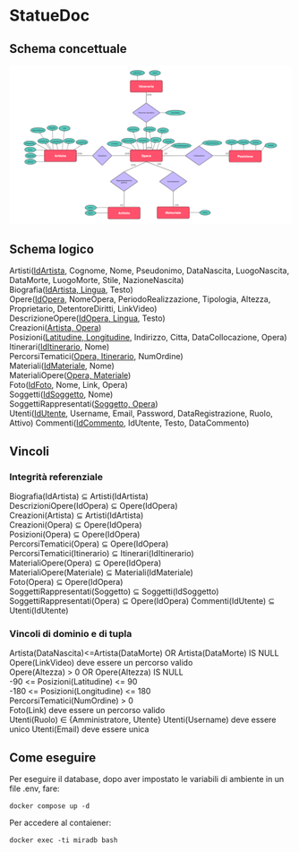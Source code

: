 # StatueDoc
## Schema concettuale
![slide1](schema/schema.png)  

## Schema logico
Artisti(<ins>IdArtista</ins>, Cognome, Nome, Pseudonimo, DataNascita, LuogoNascita, DataMorte, LuogoMorte, Stile, NazioneNascita)  
Biografia(<ins>IdArtista, Lingua</ins>, Testo)  
Opere(<ins>IdOpera</ins>, NomeOpera, PeriodoRealizzazione, Tipologia, Altezza, Proprietario, DetentoreDiritti, LinkVideo)  
DescrizioneOpere(<ins>IdOpera, Lingua</ins>, Testo)  
Creazioni(<ins>Artista, Opera</ins>)  
Posizioni(<ins>Latitudine, Longitudine</ins>, Indirizzo, Citta, DataCollocazione, Opera)  
Itinerari(<ins>IdItinerario</ins>, Nome)  
PercorsiTematici(<ins>Opera, Itinerario</ins>, NumOrdine)  
Materiali(<ins>IdMateriale</ins>, Nome)  
MaterialiOpere(<ins>Opera, Materiale</ins>)  
Foto(<ins>IdFoto</ins>, Nome, Link, Opera)  
Soggetti(<ins>IdSoggetto</ins>, Nome)  
SoggettiRappresentati(<ins>Soggetto, Opera</ins>)  
Utenti(<ins>IdUtente</ins>, Username, Email, Password, DataRegistrazione, Ruolo, Attivo)
Commenti(<ins>IdCommento</ins>, IdUtente, Testo, DataCommento)

## Vincoli
### Integrità referenziale
Biografia(IdArtista) ⊆ Artisti(IdArtista)  
DescrizioniOpere(IdOpera) ⊆ Opere(IdOpera)  
Creazioni(Artista) ⊆ Artisti(IdArtista)  
Creazioni(Opera) ⊆ Opere(IdOpera)  
Posizioni(Opera) ⊆ Opere(IdOpera)  
PercorsiTematici(Opera) ⊆ Opere(IdOpera)  
PercorsiTematici(Itinerario) ⊆ Itinerari(IdItinerario)  
MaterialiOpere(Opera) ⊆ Opere(IdOpera)  
MaterialiOpere(Materiale) ⊆ Materiali(IdMateriale)  
Foto(Opera) ⊆ Opere(IdOpera)  
SoggettiRappresentati(Soggetto) ⊆ Soggetti(IdSoggetto)  
SoggettiRappresentati(Opera) ⊆ Opere(IdOpera)
Commenti(IdUtente) ⊆ Utenti(IdUtente)

### Vincoli di dominio e di tupla
Artista(DataNascita)<=Artista(DataMorte) OR Artista(DataMorte) IS NULL  
Opere(LinkVideo) deve essere un percorso valido  
Opere(Altezza) > 0 OR Opere(Altezza) IS NULL  
-90 <= Posizioni(Latitudine) <= 90  
-180 <= Posizioni(Longitudine) <= 180  
PercorsiTematici(NumOrdine) > 0  
Foto(Link) deve essere un percorso valido  
Utenti(Ruolo) ∈ {Amministratore, Utente}
Utenti(Username) deve essere unico
Utenti(Email) deve essere unica

## Come eseguire 
Per eseguire il database, dopo aver impostato le variabili di ambiente in un file .env, fare:
```
docker compose up -d
```

Per accedere al contaiener:
```
docker exec -ti miradb bash
```